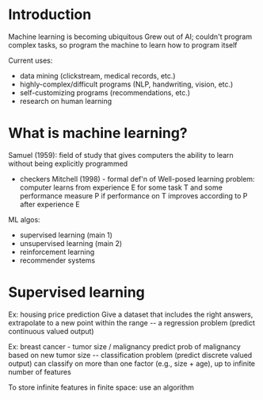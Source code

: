 # Introduction
Machine learning is becoming ubiquitous
Grew out of AI; couldn't program complex tasks, so program the machine to learn how to program itself

Current uses:
* data mining (clickstream, medical records, etc.)
* highly-complex/difficult programs (NLP, handwriting, vision, etc.)
* self-customizing programs (recommendations, etc.)
* research on human learning

# What is machine learning?
Samuel (1959): field of study that gives computers the ability to learn without being explicitly programmed
- checkers
Mitchell (1998) - formal def'n of Well-posed learning problem: computer learns from experience E for some task T and some performance measure P if performance on T improves according to P after experience E

ML algos:
* supervised learning (main 1)
* unsupervised learning (main 2)
* reinforcement learning
* recommender systems

# Supervised learning
Ex: housing price prediction
Give a dataset that includes the right answers, extrapolate to a new point within the range -- a regression problem (predict continuous valued output)

Ex: breast cancer - tumor size / malignancy
predict prob of malignancy based on new tumor size -- classification problem (predict discrete valued output)
can classify on more than one factor (e.g., size + age), up to infinite number of features

To store infinite features in finite space: use an algorithm
